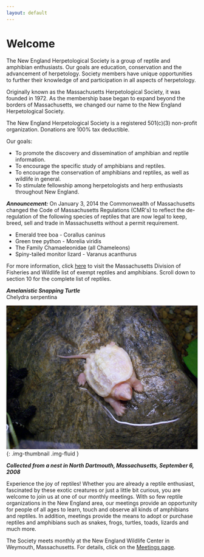 ```yaml
---
layout: default
---
```



Welcome
=======

The New England Herpetological Society is a group of reptile and amphibian enthusiasts. Our goals are education, conservation and the advancement of herpetology. Society members have unique opportunities to further their knowledge of and participation in all aspects of herpetology.


Originally known as the Massachusetts Herpetological Society, it was founded in 1972. As the membership base began to expand beyond the borders of Massachusetts, we changed our name to the New England Herpetological Society.


The New England Herpetological Society is a registered 501(c)(3) non-profit organization. Donations are 100% tax deductible.


Our goals:

  - To promote the discovery and dissemination of amphibian and reptile information.
  - To encourage the specific study of amphibians and reptiles.
  - To encourage the conservation of amphibians and reptiles, as well as wildlife in general.
  - To stimulate fellowship among herpetologists and herp enthusiasts throughout New England.

 

***Announcement:*** On January 3, 2014 the Commonwealth of Massachusetts changed the Code of Massachusetts Regulations (CMR's) to reflect the de-regulation of the following species of reptiles that are now legal to keep, breed, sell and trade in Massachusetts without a permit requirement.

- Emerald tree boa  -      Corallus caninus
- Green tree python -      Morelia viridis
- The Family Chamaeleonidae (all Chameleons)
- Spiny-tailed monitor lizard - Varanus acanthurus

 

For more information, click [here](http://www.mass.gov/eea/agencies/dfg/dfw/laws-regulations/cmr/321-cmr-900-exemption-list.html#9.01) to visit the Massachusetts Division of Fisheries and Wildlife list of exempt reptiles and amphibians. Scroll down to section 10 for the complete list of reptiles.

***Amelanistic Snapping Turtle***  
Chelydra serpentina

![Amelanistic snapping turtle hatchling](/assets/9-6-08_amelanistic_snapping_turtle_hatchling.jpg){: .img-thumbnail .img-fluid }

***Collected from a nest in North Dartmouth, Massachusetts, September 6, 2008***

Experience the joy of reptiles! Whether you are already a reptile enthusiast, fascinated by these exotic creatures or just a little bit curious, you are welcome to join us at one of our monthly meetings. With so few reptile organizations in the New England area, our meetings provide an opportunity for people of all ages to learn, touch and observe all kinds of amphibians and reptiles. In addition, meetings provide the means to adopt or purchase reptiles and amphibians such as snakes, frogs, turtles, toads, lizards and much more.

The Society meets monthly at the New England Wildlife Center in Weymouth, Massachusetts. For details, click on the [Meetings page](/meetings/).
